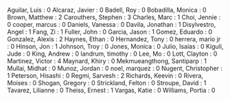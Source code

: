 Aguilar, Luis : 0
Alcaraz, Javier : 0
Badell, Roy : 0
Bobadilla, Monica : 0
Brown, Matthew : 2
Carouthers, Stephen : 3
Charles, Marc : 1
Choi, Jennie : 0
cooper, marcus : 0
Daniels, Vanessa : 0
Davila, Jonathan : 1
Disylvestro, Angel : 1
Fang, Zi : 1
Fuller, John : 0
Garcia, Jason : 1
Gomez, Eduardo : 0
Gonzalez, Alexis : 2
Haynes, Ethan : 0
Hernandez, Tony : 0
herrera, mario jr : 0
Hinson, Jon : 1
Johnson, Troy : 0
Jones, Monica : 0
Julio, Isaias : 0
Kiguli, Jude : 0
King, Andrew : 0
landrum, timothy : 0
Lee, Mo : 0
Lott, Clayton : 0
Martinez, Victor : 4
Maynard, Khiry : 0
Mekmueangthong, Santiparp : 1
Mullai, Midhat : 0
Munoz, Jordan : 0
noel, marquez : 0
Nugent, Christopher : 1
Peterson, Hisashi : 0
Regmi, Sarvesh : 2
Richards, Keevin : 0
Rivera, Moises : 0
Shogan, Gregory : 0
Strickland, Felton : 0
Stroupe, David : 1
Tavarez, Lilianne : 0
Theiss, Ernest : 1
Vargas, Katie : 0
Williams, Portia : 0
